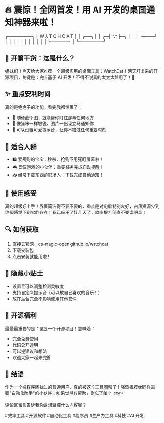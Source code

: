 # 🔥 震惊！全网首发！用 AI 开发的桌面通知神器来啦！

╭────────╮
│ W A T C H C A T │
│ ╭──╮ │
│ ╭─┤ ^.^ ├─╮ │
│ │ ╰────╯ │ │
│ │ │ │
│ │ │ │
│ ╰──────╯ │
╰────────╯

## 💫 开篇干货：这是什么？

姐妹们！今天给大家推荐一个超级实用的桌面工具：WatchCat！两天肝出来的开源项目，关键是：完全基于 AI 开发！不得不说真的太太太好用了！🎉

## ✨ 重点安利时间

真的是绝绝子的功能，看完我都惊呆了：

- 💝 随便截个图，就能帮你盯住屏幕任何地方
- 🎯 像猫咪一样敏锐，图片一出现立马通知你
- 🎵 可以设置可爱提示音，让你不错过任何重要时刻

## 🌟 适合人群

- 🛍️ 爱网购的宝宝：秒杀、抢购不用死盯屏幕啦！
- 🎮 爱玩游戏的小伙伴：重要任务完成自动提醒！
- 📥 经常下载东西的职场人：下载完成自动通知！

## 💎 使用感受

真的超级好上手！界面简洁得不要不要的，重点是对电脑特别友好，占用资源少到你都感觉不到它的存在！我已经用了好几天了，效率提升简直不要太明显！

## 🔍 如何获取

1. 直接去官网：cs-magic-open.github.io/watchcat
2. 下载安装包
3. 点击安装就能用啦！

## 💫 隐藏小贴士

- 设置里可以调整检测灵敏度
- 支持自定义提示音（可以放自己喜欢的音乐！）
- 放在后台完全不影响使用其他软件

## 🎁 开源福利

最最最重要的是：这是一个开源项目！意味着：

- 完全免费使用
- 代码公开透明
- 可以提建议和想法
- 欢迎大家一起来完善

## 🌈 结语

作为一个被程序困扰过的普通用户，真的被这个工具圈粉了！强烈推荐给同样需要"自动化助手"的小伙伴！如果觉得有帮助，别忘了给个 star⭐️

评论区留言告诉我你最想监控什么内容呢？

#效率工具 #开源软件 #自动化工具 #程序员 #生产力工具 #科技 #AI 开发
